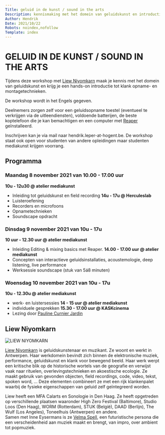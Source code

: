 ```yaml
---
Title: geluid in de kunst / sound in the arts
Description: kennismaking met het domein van geluidskunst en introductie tot klank opname- en montagetechnieken
Author: Hendrik
Date: 2021/10/22
Robots: noindex,nofollow
Template: index
---
```


# GELUID IN DE KUNST / SOUND IN THE ARTS

Tijdens deze workshop met [Liew Niyomkarn](https://liewniyomkarn.com/) maak je kennis met het domein van geluidskunst en krijg je een hands-on introductie tot klank opname- en montagetechnieken.    

De workshop wordt in het Engels gegeven.     

Deelnemers zorgen zelf voor een geluidsopname toestel (eventueel te verkrijgen via de uitleendiensten), voldoende batterijen, de beste koptelefoon die je kan bemachtigen en een computer met [Reaper](https://www.reaper.fm/) geïnstalleerd.     

Inschrijven kan je via mail naar hendrik.leper-at-hogent.be. De workshop staat ook open voor studenten van andere opleidingen maar studenten mediakunst krijgen voorrang.


## Programma

### Maandag 8 november 2021 van 10.00 - 17.00 uur
**10u - 12u30 @ atelier mediakunst**
- Inleiding tot geluidskunst en field recording
**14u - 17u @ Herculeslab**
- Luisteroefening
- Recorders en microfoons
- Opnametechnieken
- Soundscape opdracht

### Dinsdag 9 november 2021 van 10u - 17u
**10 uur - 12.30 uur @ atelier mediakunst**
- Inleiding Editing & mixing basics met Reaper.
**14.00 - 17.00 uur @ atelier mediakunst**
- Concepten van interactieve geluidsinstallaties, acoustemologie, deep listening, live performance
- Werksessie soundscape (stuk van 5á8 minuten)

### Woensdag 10 november 2021 van 10u - 17u
**10u - 12.30u @ atelier mediakunst**
- werk- en luistersessies
**14 - 15 uur @ atelier mediakunst**
- individuele gesprekken
**15.30 - 17.00 uur @ KASKcinema**
- Lezing door [Pauline Curnier Jardin](2021_paulinecurnierjardin)


## Liew Niyomkarn

![LIEW NIYOMKARN](%assets_url%/2021_liew.jpg)

[Liew Niyomkarn](https://liewniyomkarn.com/) is geluidskunstenaar en muzikant. Ze woont en werkt in Antwerpen. Haar werkdomein bevindt zich binnen de elektronische muziek, performance, geluidskunst en klank voor bewegend beeld. Haar werk werpt een kritische blik op de historische wortels van de geografie en verwijst vaak naar rituelen, overlevingstechnieken en akoestische ecologie. Ze maakt gebruik van gevonden objecten, field recordings, code, video, tekst, spoken word, … Deze elementen combineert ze met een rijk klankenpalet waarbij de fysieke eigenschappen van geluid zelf geïntegreerd worden.    

Liew heeft een MFA Calarts en Sonologie in Den Haag. Ze heeft opgetreden op verschillende plaatsen waaronder High Zero Festival (Baltimore), Studio Loos (Den Haag), WORM (Rotterdam), STUK (België), DAAD (Berlijn), The Wulf (Los Angeles), Toneelhuis (Antwerpen) en andere.     
Samen met Inne Eysermans is ze [Velma Spell](http://www.velmaspell.com/), een futuristische persona die een verscheidenheid aan muziek maakt en brengt, van impro, over ambient tot popmuziek.
